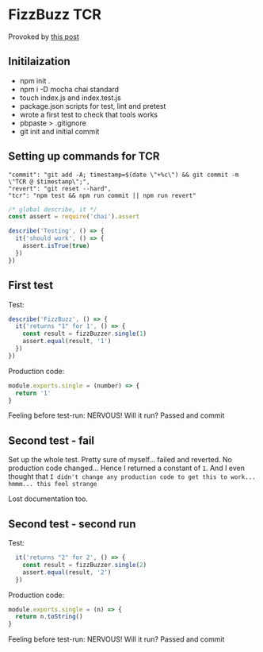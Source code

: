 # FizzBuzz TCR
Provoked by [this post](https://medium.com/@kentbeck_7670/test-commit-revert-870bbd756864)

## Initilaization

- npm init .
- npm i -D mocha chai standard
- touch index.js and index.test.js
- package.json scripts for test, lint and pretest
- wrote a first test to check that tools works
- pbpaste > .gitignore
- git init and initial commit

## Setting up commands for TCR

    "commit": "git add -A; timestamp=$(date \"+%c\") && git commit -m \"TCR @ $timestamp\";",
    "revert": "git reset --hard",
    "tcr": "npm test && npm run commit || npm run revert"

```javascript
/* global describe, it */
const assert = require('chai').assert

describe('Testing', () => {
  it('should work', () => {
    assert.isTrue(true)
  })
})
```

## First test
Test:

```javascript
describe('FizzBuzz', () => {
  it('returns "1" for 1', () => {
    const result = fizzBuzzer.single(1)
    assert.equal(result, '1')
  })
})
```

Production code:
```javascript
module.exports.single = (number) => {
  return '1'
}
```
Feeling before test-run: NERVOUS! Will it run?
Passed and commit

## Second test - fail
Set up the whole test. Pretty sure of myself... failed and reverted.
No production code changed... Hence I returned a constant of `1`.
And I even thought that `I didn't change any production code to get this to work... hmmm... this feel strange`

Lost documentation too.

## Second test - second run
Test:

```javascript
  it('returns "2" for 2', () => {
    const result = fizzBuzzer.single(2)
    assert.equal(result, '2')
  })

```

Production code:
```javascript
module.exports.single = (n) => {
  return n.toString()
}
```
Feeling before test-run: NERVOUS! Will it run?
Passed and commit